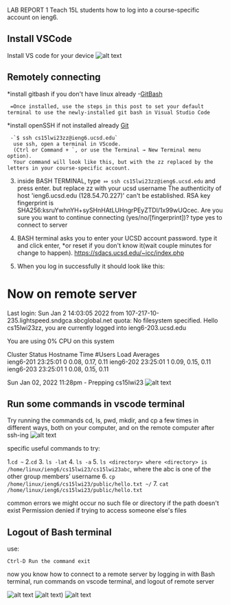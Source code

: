LAB REPORT 1
Teach 15L students  how to log into a course-specific account on ieng6. 

## Install VSCode

 Install VS code for your device ![alt text](https://user-images.githubusercontent.com/122493371/211989434-ea5fb506-bbe3-48de-bb53-b61602863fea.PNG) 

## Remotely connecting

   *install gitbash if you don't have linux already
     -[GitBash](https://stackoverflow.com/a/50527994)
    
     =Once installed, use the steps in this post to set your default terminal to use the newly-installed git bash in Visual Studio Code
   *install openSSH if not installed already
     [Git]([https://www.example.com](https://gitforwindows.org/))
     
     -`$ ssh cs15lwi23zz@ieng6.ucsd.edu`
      use ssh, open a terminal in VScode. 
      (Ctrl or Command + `, or use the Terminal → New Terminal menu option).
      Your command will look like this, but with the zz replaced by the letters in your course-specific account.
      

3. inside BASH TERMINAL, type` ⤇ ssh cs15lwi23zz@ieng6.ucsd.edu` and press enter. but replace zz with your ucsd username
The authenticity of host 'ieng6.ucsd.edu (128.54.70.227)' can't be established.
RSA key fingerprint is SHA256:ksruYwhnYH+sySHnHAtLUHngrPEyZTDl/1x99wUQcec.
Are you sure you want to continue connecting (yes/no/[fingerprint])? type yes to connect to server



4. BASH terminal asks you to enter your UCSD account password. type it and click enter, 
   *or reset if you don't know it(wait couple minutes for change to happen). https://sdacs.ucsd.edu/~icc/index.php
5. When you log in successfully it should look like this: 
# Now on remote server
Last login: Sun Jan  2 14:03:05 2022 from 107-217-10-235.lightspeed.sndgca.sbcglobal.net
quota: No filesystem specified.
Hello cs15lwi23zz, you are currently logged into ieng6-203.ucsd.edu

You are using 0% CPU on this system

Cluster Status 
Hostname     Time    #Users  Load  Averages  
ieng6-201   23:25:01   0  0.08,  0.17,  0.11
ieng6-202   23:25:01   1  0.09,  0.15,  0.11
ieng6-203   23:25:01   1  0.08,  0.15,  0.11

Sun Jan 02, 2022 11:28pm - Prepping cs15lwi23
![alt text](https://user-images.githubusercontent.com/122493371/211988591-d262593b-128a-47f4-88ab-748a37c3b02d.PNG)

## Run some commands in vscode terminal

Try running the commands cd, ls, pwd, mkdir, and cp a few times in different ways, both on your computer, and on the remote computer after ssh-ing 
![alt text](https://user-images.githubusercontent.com/122493371/211988767-4f329561-791c-4e26-b8a3-aca956391a1e.PNG)


 specific useful commands to try:

1.` cd ~ `
2.` cd `
3. `ls -lat`
4. `ls -a`
5. `ls <directory> where <directory> is /home/linux/ieng6/cs15lwi23/cs15lwi23abc`, where the abc is one of the other group members’ username
6. `cp /home/linux/ieng6/cs15lwi23/public/hello.txt ~/`
7. `cat /home/linux/ieng6/cs15lwi23/public/hello.txt`
  
  common errors we might occur
  no such file or directory if the path doesn't exist
  Permission denied if trying to access someone else's files

## Logout of Bash terminal
  
 use:

`Ctrl-D
Run the command exit`
  
  now you know how to connect to a remote server by logging in with Bash terminal, run commands on vscode terminal, and logout of remote server
  
  ![alt text](https://user-images.githubusercontent.com/122493371/211988591-d262593b-128a-47f4-88ab-748a37c3b02d.PNG)
  ![alt text](https://user-images.githubusercontent.com/122493371/211988767-4f329561-791c-4e26-b8a3-aca956391a1e.PNG))
  ![alt text]([image.jpg](https://user-images.githubusercontent.com/122493371/211989620-e796739d-6973-41ae-9fcf-3d6f5cbf4ad3.PNG))
  
